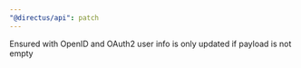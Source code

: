 ```yaml
---
"@directus/api": patch
---
```


Ensured with OpenID and OAuth2 user info is only updated if payload is not empty
